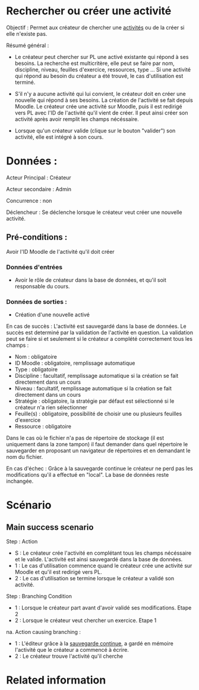 # Rechercher ou créer une activité

Objectif : Permet aux créateur de chercher une [activités](../../concept/activity.md) ou de la créer si elle n'existe pas.

Résumé général :

* Le créateur peut chercher sur PL une activé existante qui répond à ses besoins. La recherche est multicritère, elle peut se faire par nom, discipline, niveau, feuilles d'exercice, ressources, type ...
    Si une activité qui répond au besoin du créateur a été trouvé, le cas d'utilisation est terminé.
    
* S'il n'y a aucune activité qui lui convient, le créateur doit en créer une nouvelle qui répond à ses besoins. La création de l'activité se fait depuis Moodle. Le créateur crée une activité sur Moodle, puis il est redirigé vers PL avec l'ID de l'activité qu'il vient de créer. Il peut ainsi créer son activité après avoir remplit les champs nécéssaire.

* Lorsque qu'un créateur valide (clique sur le bouton "valider") son activité, elle est intégré à son cours.

# Données :

Acteur Principal : Créateur

Acteur secondaire : Admin

Concurrence : non

Déclencheur : Se déclenche lorsque le créateur veut créer une nouvelle activité.

## Pré-conditions :

Avoir l'ID Moodle de l'activité qu'il doit créer

### Données d'entrées

* Avoir le rôle de créateur dans la base de données, et qu'il soit responsable du cours.

### Données de sorties :

* Création d'une nouvelle activé

En cas de succès : L'activité est sauvegardé dans la base de données. Le succès est determiné par la validation de l'activité en question. La validation peut se faire si et seulement si le créateur a complété correctement tous les champs :

* Nom : obligatoire
* ID Moodle : obligatoire, remplissage automatique
* Type : obligatoire
* Discipline : facultatif, remplissage automatique si la création se fait directement dans un cours
* Niveau : facultatif, remplissage automatique si la création se fait directement dans un cours
* Stratégie : obligatoire, la stratégie par défaut est sélectionné si le créateur n'a rien sélectionner
* Feuille(s) : obligatoire, possibilité de choisir une ou plusieurs feuilles d'exercice
* Ressource : obligatoire

Dans le cas où le fichier n'a pas de répertoire de stockage (il est uniquement dans la zone tampon) il faut demander dans quel répertoire le sauvegarder en proposant un navigateur de répertoires et en demandant le nom du fichier.

En cas d'échec : Grâce à la sauvegarde continue le créateur ne perd pas les modifications qu'il a effectué en "local". La base de données reste inchangée.

# Scénario

## Main success scenario

Step : Action

* S : Le créateur crée l'activité en complétant tous les champs nécéssaire et le valide. L'activité est ainsi sauvegardé dans la base de données.
* 1 : Le cas d'utilisation commence quand le créateur crée une activité sur Moodle et qu'il est redirigé vers PL.
* 2 : Le cas d'utilisation se termine lorsque le créateur a validé son activité.

Step : Branching Condition

* 1 : Lorsque le créateur part avant d'avoir validé ses modifications. Etape 2
* 2 : Lorsque le créateur veut chercher un exercice. Etape 1

na.  Action causing branching :

* 1 : L'éditeur grâce à la [sauvegarde continue](/editeur.md), a gardé en mémoire l'activité que le créateur a commencé à écrire.
* 2 : Le créateur trouve l'activité qu'il cherche

# Related information

<!---
Author : Hugo
Validator : 
-->

